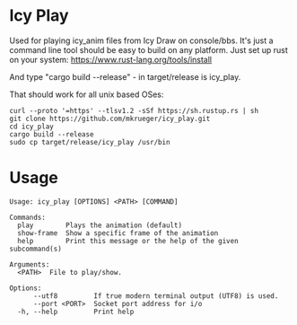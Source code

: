 # Icy Play
Used for playing icy_anim files from Icy Draw on console/bbs. 
It's just a command line tool should be easy to build on any platform. Just set up rust on your system:
https://www.rust-lang.org/tools/install

And type "cargo build --release" - in target/release is icy_play.

That should work for all unix based OSes:
```
curl --proto '=https' --tlsv1.2 -sSf https://sh.rustup.rs | sh
git clone https://github.com/mkrueger/icy_play.git
cd icy_play
cargo build --release
sudo cp target/release/icy_play /usr/bin
```

# Usage
```
Usage: icy_play [OPTIONS] <PATH> [COMMAND]

Commands:
  play        Plays the animation (default)
  show-frame  Show a specific frame of the animation
  help        Print this message or the help of the given subcommand(s)

Arguments:
  <PATH>  File to play/show.

Options:
      --utf8         If true modern terminal output (UTF8) is used.
      --port <PORT>  Socket port address for i/o
  -h, --help         Print help
``````